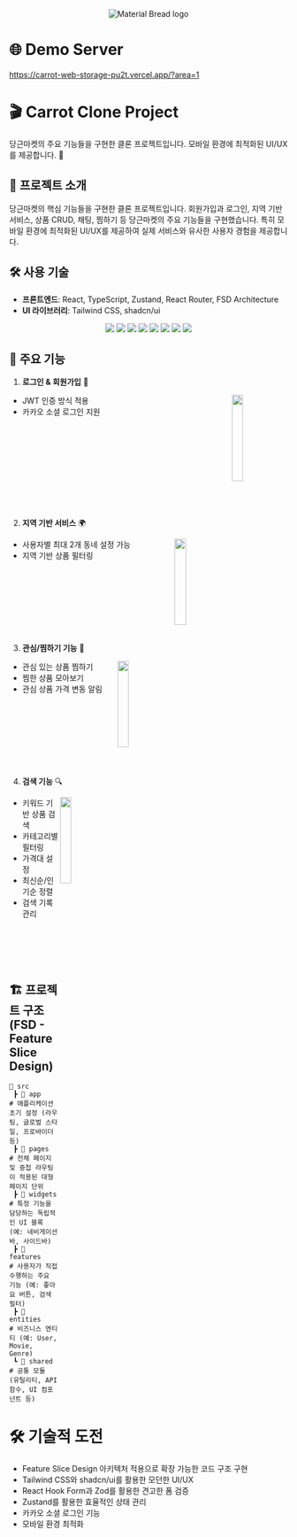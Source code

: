 <div align="center"><img src="https://github.com/user-attachments/assets/54fe603b-0d34-4d2a-97ec-43c195a07360" alt="Material Bread logo"></div>

# 🌐 Demo Server
https://carrot-web-storage-pu2t.vercel.app/?area=1

# 🎬 Carrot Clone Project

당근마켓의 주요 기능들을 구현한 클론 프로젝트입니다. 모바일 환경에 최적화된 UI/UX를 제공합니다. 🚀

## 🚀 프로젝트 소개

당근마켓의 핵심 기능들을 구현한 클론 프로젝트입니다. 회원가입과 로그인, 지역 기반 서비스, 상품 CRUD, 채팅, 찜하기 등 당근마켓의 주요 기능들을 구현했습니다. 특히 모바일 환경에 최적화된 UI/UX를 제공하여 실제 서비스와 유사한 사용자 경험을 제공합니다.

## 🛠 사용 기술

- **프론트엔드**: React, TypeScript, Zustand, React Router, FSD Architecture
- **UI 라이브러리**: Tailwind CSS, shadcn/ui

<div align="center">
    <img src="https://img.shields.io/badge/React-61DAFB?style=for-the-badge&logo=React&logoColor=white"/>
    <img src="https://img.shields.io/badge/TailwindCSS-06B6D4?style=for-the-badge&logo=TailwindCSS&logoColor=white"/>
    <img src="https://img.shields.io/badge/shadcn/ui-000000?style=for-the-badge&logoColor=white&logo=shadcnui"/>
    <img src="https://img.shields.io/badge/fetch-4285F4?style=for-the-badge&logoColor=white"/>
    <img src="https://img.shields.io/badge/Zustand-8E44AD?style=for-the-badge&logoColor=white"/>
    <img src="https://img.shields.io/badge/FSD (Feature Slice Design)-FF5733?style=for-the-badge&logoColor=white"/>
    <img src="https://img.shields.io/badge/GitHub-181717?style=for-the-badge&logo=GitHub&logoColor=white"/>
    <img src="https://img.shields.io/badge/React Router-CA4245?style=for-the-badge&logo=React Router&logoColor=white"/>
</div>

## 📌 주요 기능

1. **로그인 & 회원가입** 🔐

<img  align="right" src="https://github.com/user-attachments/assets/8a3b4068-baad-4ff2-b41f-be5ba187e73b" width="20%" margin-right="10%">

- JWT 인증 방식 적용
- 카카오 소셜 로그인 지원

<br />
<br />
<br />
<br />
<br />
<br />
<br />
<br />
<br />

2. **지역 기반 서비스** 🌍

<img  align="right" src="https://github.com/user-attachments/assets/d2df06c8-e4e9-4a4f-9af1-9e841f3d524f" width="20%" >

- 사용자별 최대 2개 동네 설정 가능
- 지역 기반 상품 필터링

<br />
<br />
<br />
<br />
<br />
<br />
<br />

3. **관심/찜하기 기능** 🧡

<img  align="right" src="https://github.com/user-attachments/assets/eb7aff80-91df-469b-ad18-bfda4b8192d1" width="20%">

   - 관심 있는 상품 찜하기
   - 찜한 상품 모아보기
   - 관심 상품 가격 변동 알림

<br />
<br />
<br />
<br />
<br />
<br />
<br />


4. **검색 기능** 🔍

<img  align="right" src="https://github.com/user-attachments/assets/f4db2199-f908-4708-b2af-738d0f99521e" width="20%">

   - 키워드 기반 상품 검색
   - 카테고리별 필터링
   - 가격대 설정
   - 최신순/인기순 정렬
   - 검색 기록 관리

<br />
<br />
<br />
<br />

## 🏗 프로젝트 구조 (FSD - Feature Slice Design)

```
📂 src
 ┣ 📂 app         # 애플리케이션 초기 설정 (라우팅, 글로벌 스타일, 프로바이더 등)
 ┣ 📂 pages       # 전체 페이지 및 중첩 라우팅이 적용된 대형 페이지 단위
 ┣ 📂 widgets     # 특정 기능을 담당하는 독립적인 UI 블록 (예: 네비게이션 바, 사이드바)
 ┣ 📂 features    # 사용자가 직접 수행하는 주요 기능 (예: 좋아요 버튼, 검색 필터)
 ┣ 📂 entities    # 비즈니스 엔티티 (예: User, Movie, Genre)
 ┗ 📂 shared      # 공통 모듈 (유틸리티, API 함수, UI 컴포넌트 등)
```

# 🛠 기술적 도전

- Feature Slice Design 아키텍처 적용으로 확장 가능한 코드 구조 구현
- Tailwind CSS와 shadcn/ui를 활용한 모던한 UI/UX
- React Hook Form과 Zod를 활용한 견고한 폼 검증
- Zustand를 활용한 효율적인 상태 관리
- 카카오 소셜 로그인 기능
- 모바일 환경 최적화
